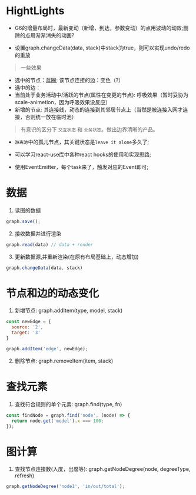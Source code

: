 # HightLights

+ G6的增量布局时，最新变动（新增，到达，参数变动）的点用波动的动效;删除的点用渐渐消失的动画?

+ 设置graph.changeData(data, stack)中stack为true，则可以实现undo/redo的重放

> 一些效果 

+ 选中的节点：蓝圈; 该节点连接的边：变色（?）
+ 选中的边： 
+ 当前处于业务活动中/活跃的节点(属性在变更的节点): 呼吸效果（暂时妥协为scale-animetion，因为呼吸效果没反应）
+ 新增的节点: 其连接线，动态的连接到其邻居节点上（当然是被连接入网才连接，否则统一放在临时池）

> 有意识的区分下 `交互状态` 和 `业务状态`。做出边界清晰的产品。

+ `游离池`中的孤儿节点，其关键状态是`leave it alone`多久了;

+ 可以学习react-use库中各种react hooks的使用和实现思路;

+ 使用EventEmitter，每个task来了，触发对应的Event即可;

# 数据
1. 读图的数据
```js
graph.save();
```
2. 接收数据并进行渲染
```js
graph.read(data) // data + render
```
3. 更新数据源,并重新渲染(在原有布局基础上，动态增加)
```js
graph.changeData(data, stack)
```

# 节点和边的动态变化
1. 新增节点: graph.addItem(type, model, stack)
```js
const newEdge = {
  source: '2',
  target: '3'
}

graph.addItem('edge', newEdge);
```
2. 删除节点: graph.removeItem(item, stack)


# 查找元素
1. 查找符合规则的单个元素: graph.find(type, fn)
  ```js
  const findNode = graph.find('node', (node) => {
    return node.get('model').x === 100;
  });
  ```
# 图计算
1. 查找节点连接数(入度，出度等): graph.getNodeDegree(node, degreeType, refresh)
```js
graph.getNodeDegree('node1', 'in/out/total');
```